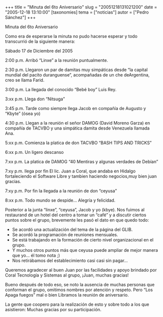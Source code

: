+++
title = "Minuta del 6to Aniversario"
slug = "20051218131021200"
date = "2005-12-18 13:10:00"
[taxonomies]
tema = ["noticias"]
autor = ["Pedro Sánchez"]
+++

Minuta del 6to Aniversario

Como era de esperarse la minuta no pudo hacerse esperar y todo
transcurrió de la siguiente manera:

Sábado 17 de Diciembre del 2005

<!-- more -->
2:00 p.m. Arribó “Linxe” a la reunión puntualmente.

2:30 p.m. Llegaron un par de damitas muy simpáticas desde “la capital
mundial del pacito duranguense”, acompañadas de un che deArgentina, creo
se llama Farid.

3:00 p.m. La llegada del conocido “Bebé boy” Luis Rey.

3:xx p.m. Llega don “Nitsuga”

3:45 p.m. Tarde como siempre llega Jacob en compañía de Augusto y
“Kbyte” (ósea yo)

4:30 p.m. Llegan a la reunión el señor DAMOG (David Moreno Garza) en
compañía de TACVBO y una simpática damita desde Venezuela llamada Ana.

5:xx p.m. Comienza la platica de don TACVBO “BASH TIPS AND TRICKS”

6:xx p.m. Un ligero descanso

7:xx p.m. La platica de DAMOG “40 Mentiras y algunas verdades de Debían”

7:xy p.m. llega por fin El lic. Juan a Coral, que andaba en Hidalgo
fortaleciendo el Software Libre y tambien haciendo negocios,muy bien
juan gracias.

7:xy p.m. Por fin la llegada a la reunión de don “ceyusa”

8:xx p.m. Todo mundo se despide... Alegría y felicidad.

Posterior a la junta “linxe”, “ceyusa”, Jacob y yo (kbye). Nos fuimos al
restaurand de un hotel del centro a tomar un “café” y a discutir ciertos
puntos sobre el grupo, brevemente les pasó el dato en que quedo todo:

-   Se acordó una actualización del tema de la página del GLIB.
-   Se acordó la programación de reuniones mensuales.
-   Se está trabajando en la formación de cierto nivel organizacional en
    el grupo.
-   Y muchos otros puntos más que ceyusa puede ampliar de mejor manera
    que yo... él tomo nota ;)
-   Nos retirábamos del establecimiento casi casi sin pagar...

Queremos agradecer al buen Juan por las facilidades y apoyo brindado por
Coral Tecnología y Sistemas al grupo, ¡Juan, muchas gracias!

Bueno después de todo eso, se noto la ausencia de muchas personas que
conforman el grupo, omitimos nombres por atención y respeto. Pero “Los
Apaga fuegos” mal o bien Libramos la reunión de aniversario.

La gente que coopero para la realización de esto y sobre todo a los que
asistieron: Muchas gracias por su participación.

